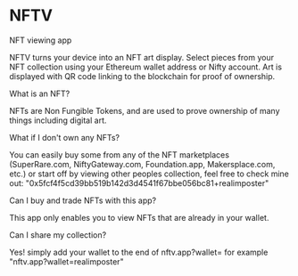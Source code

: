 # NFTV
NFT viewing app

NFTV turns your device into an NFT art display. Select pieces from your NFT collection using your Ethereum wallet address or Nifty account. Art is displayed with QR code linking to the blockchain for proof of ownership.

What is an NFT?

NFTs are Non Fungible Tokens, and are used to prove ownership of many things including digital art.

What if I don't own any NFTs?

You can easily buy some from any of the NFT marketplaces (SuperRare.com, NiftyGateway.com, Foundation.app, Makersplace.com, etc.) or start off by viewing other peoples collection, feel free to check mine out:
"0x5fcf4f5cd39bb519b142d3d4541f67bbe056bc81+realimposter"

Can I buy and trade NFTs with this app?

This app only enables you to view NFTs that are already in your wallet.

Can I share my collection?

Yes! simply add your wallet to the end of nftv.app?wallet=
for example "nftv.app?wallet=realimposter"
